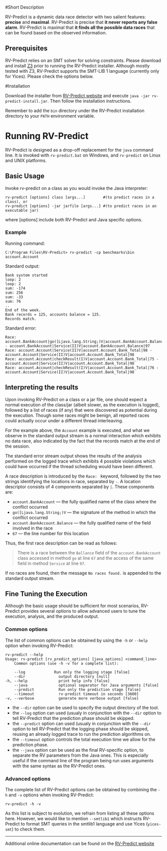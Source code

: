 #Short Description

RV-Predict is a dynamic data race detector with two salient features: **precise** and **maximal**. 
RV-Predict is precise that **it never reports any false alarm**.
RV-Predict is maximal that **it finds all the possible data races** that can be found based on the observed information.

## Prerequisites

RV-Predict relies on an SMT solver for solving constraints. Please download and 
install [Z3](http://z3.codeplex.com) prior to running the RV-Predict installer. Although mostly tested with Z3, RV-Predict supports the SMT-LIB 1 language 
(currently only for Yices).  Please check the options below.

#Installation

Download the installer from [RV-Predict website](http://runtimeverification.com/predict/rv-predict-install.jar) and execute `java -jar rv-predict-install.jar`. Then follow the installation instructions.

Remember to add the `bin` directory under the RV-Predict installation directory to your 
`PATH` environment variable.

# Running RV-Predict

RV-Predict is designed as a drop-off replacement for the `java` command line. 
It is invoked with `rv-predict.bat` on Windows, and `rv-predict` on Linux and UNIX platforms.

## Basic Usage

Invoke rv-predict on a class as you would invoke the Java interpreter:

    rv-predict [options] class [args...]        #(to predict races in a class), or
    rv-predict [options] -jar jarfile [args...] #(to predict races in an executable jar)
where [options] include both RV-Predict and Java specific options.

### Example

Running command:

    C:\Program Files\RV-Predict> rv-predict -cp benchmarks\bin account.Account
Standard output:

    Bank system started
    loop: 2
    loop: 2
    sum: -174
    sum: 256
    sum: -33
    sum: 76
    ..
    End of the week.
    Bank records = 125, accounts balance = 125.
    Records match.

Standard error:

    Race: account.BankAccount|go([Ljava.lang.String;)V|account.BankAccount.Balance|67 - account.BankAccount|Service(II)V|account.BankAccount.Balance|97
    Race: account.Account|Service(II)V|account.Account.Bank_Total|98 - account.Account|Service(II)V|account.Account.Bank_Total|98
    Race: account.Account|checkResult(I)V|account.Account.Bank_Total|75 - account.Account|Service(II)V|account.Account.Bank_Total|98
    Race: account.Account|checkResult(I)V|account.Account.Bank_Total|76 - account.Account|Service(II)V|account.Account.Bank_Total|98  

## Interpreting the results

Upon invoking RV-Predict on a class or a jar file, one should expect a normal 
execution of the class/jar (albeit slower, as the execution is logged), 
followed by a list of races (if any) that were discovered as potential during 
the execution.  Though some races might be benign, all reported races could 
actually occur under a different thread interleaving.

For the example above, the `Account` example is executed, and what we observe 
in the standard output stream is a normal interaction which exhibits no 
data race, also indicated by the fact that the records match at the end of 
the session.

The standard error stream output shows the results of the analysis performed 
on the logged trace which exhibits 4 possible violations which could have 
occurred if the thread scheduling would have been different.

A race description is introduced by the `Race: ` keyword, followed by the 
two strings identifying the locations in race, separated by ` - `. 
A location descriptor consists of 4 components separated by `|`.
These components are:

- `account.BankAccount` — the fully qualified name of the class where the
conflict occurred
- `go([Ljava.lang.String;)V` — the signature of the method in which the 
conflict occurred 
- `account.BankAccount.Balance` — the fully qualified name of the field 
involved in the race
- `67` — the line number for this location

Thus, the first race description can be read as follows:
> There is a race between the `Ballance` field of the `account.BankAccount`
> class accessed in method `go` at line `67` and the access of the same field 
> in method `Service` at line `97`.

If no races are found, then the message `No races found.` is appended to the
standard output stream.

## Fine Tuning the Execution

Although the basic usage should be sufficient for most scenarios, 
RV-Predict provides several options to allow advanced users to tune 
the execution, analysis, and the produced output.

### Common options

The list of common options can be obtained by using the `-h` or `--help` 
option when invoking RV-Predict:
 		
    rv-predict --help
    Usage: rv-predict [rv_predict_options] [java_options] <command_line>
        Common options (use -h -v for a complete list):

        --log             Run only the logging stage [false]
        --dir               output directory [null]
    -h, --help              print help info [false]
        --java              optional separator for Java arguments [false]
        --predict           Run only the prediction stage [false]
        --timeout           rv-predict timeout in seconds [3600]
    -v, --verbose           generate more verbose output [false]


- the `--dir` option can be used to specify the output directory of the tool.
- the `--log` option can used (usualy in conjunction with the `--dir` option 
to tell RV-Predict that the prediction phase should be skipped.
- the `--predict` option can used (usualy in conjunction with the `--dir` option 
to tell RV-Predict that the logging phase should be skipped, reusing an already
logged trace to run the prediction algorithms on.
- the `--timeout` option controls the total execution time we allow for the 
prediction phase.
- the `--java` option can be used as the final RV-specific option, to separate
the RV parameters from the Java ones.  This is especially useful if the command 
line of the program being run uses arguments with the same syntax as 
the RV-Predict ones.

### Advanced options

The complete list of RV-Predict options can be obtained by
combining the `-h` and `-v` options when invoking RV-Predict:

    rv-predict -h -v

As this list is subject to evolution, we refrain from listing all these 
options here.  However, we would like to mention `--smtlib1` which instructs
RV-Predict to format SMT queries in the smtlib1 language and use Yices 
(`yices-smt`) to check them.

----------
Additional online documentation can be found on the 
[RV-Predict website](http://runtimeverification.com/predict)
